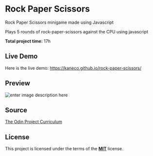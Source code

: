# Rock Paper Scissors

Rock Paper Scissors minigame made using Javascript

Plays 5 rounds of rock-paper-scissors against the CPU using javascript

**Total project time:** 17h

## Live Demo
Here is the live demo: https://kaneco.github.io/rock-paper-scissors/
## Preview
![enter image description here](https://i.imgur.com/KsMu82v.jpg)

## Source

[The Odin Project Curriculum](https://www.theodinproject.com/courses/web-development-101/lessons/rock-paper-scissors)

## License
This project is licensed under the terms of the **[MIT](https://choosealicense.com/licenses/mit/)**  license. 
